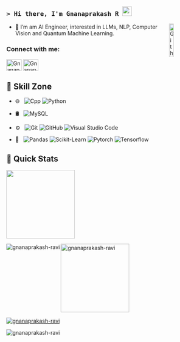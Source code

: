 ### <samp>&gt; Hi there, I'm <a>Gnanaprakash R</a> <img src="https://media.giphy.com/media/hvRJCLFzcasrR4ia7z/giphy.gif" width="25"> </samp>

<img width="15%" align="right" alt="Github" src="https://user-images.githubusercontent.com/48678280/88862734-4903af80-d201-11ea-968b-9c939d88a37c.gif" />
<!-- 
[![Linkedin Badge](https://img.shields.io/badge/-Linkedin-blue?style=flat-square&logo=Linkedin&logoColor=white&link=https://www.linkedin.com/in/gnanaprakash-ravi/)](https://www.linkedin.com/in/gnanaprakash-ravi/)
[![Gmail Badge](https://img.shields.io/badge/-Gmail-c14438?style=flat-square&logo=Gmail&logoColor=white&link=mailto:gnana1306@gmail.com)](mailto:gnana1306@gmail.com)
[![Website Badge](https://img.shields.io/badge/-Portfolio-B7178C?style=flat-square&logo=Jasmine&logoColor=white&link=https://bio.link/r_gnanaprakash)](https://bio.link/r_gnanaprakash)
-->

- 👀 I’m am AI Engineer, interested in LLMs, NLP, Computer Vision and Quantum Machine Learning.

<h3 align="left">Connect with me:</h3>
<p align="left">
<a href="https://www.linkedin.com/in/gnanaprakash-ravi/" target="blank"><img align="center" src="https://raw.githubusercontent.com/rahuldkjain/github-profile-readme-generator/master/src/images/icons/Social/linked-in-alt.svg" alt="Gnanaprakash R" height="30" width="40" /></a>
<a href="https://www.hackerrank.com/gnana1306" target="blank"><img align="center" src="https://raw.githubusercontent.com/rahuldkjain/github-profile-readme-generator/master/src/images/icons/Social/hackerrank.svg" alt="Gnanaprakash R" height="30" width="40" /></a>
</p>

##  🤹 Skill Zone
- 🌐 &nbsp; 
  ![Cpp](https://img.shields.io/badge/-cpp-333333?style=flat&logo=cplusplus&logoColor=blue)
  ![Python](https://img.shields.io/badge/-python-333333?style=flat&logo=python)
 
- 🛢 &nbsp;
  ![MySQL](https://img.shields.io/badge/-MySQL-333333?style=flat&logo=mysql)

- ⚙️ &nbsp;
  ![Git](https://img.shields.io/badge/-Git-333333?style=flat&logo=git)
  ![GitHub](https://img.shields.io/badge/-GitHub-333333?style=flat&logo=github)
  ![Visual Studio Code](https://img.shields.io/badge/-Visual%20Studio%20Code-333333?style=flat&logo=visual-studio-code&logoColor=007ACC)

- 🔧 &nbsp;
  ![Pandas](https://img.shields.io/badge/-Panda-333333?style=flat&logo=Pandas)
  ![Scikit-Learn](https://img.shields.io/badge/-Scikit--Learn-333333?style=flat&logo=Scikit-Learn)
  ![Pytorch](https://img.shields.io/badge/-PyTorch-333333?style=flat&logo=Pytorch)
  ![Tensorflow](https://img.shields.io/badge/-Tensorflow-333333?style=flat&logo=Tensorflow)

## 🚀 Quick Stats

<p>
  <img height="180em" src="https://github-readme-stats.vercel.app/api?username=gnanaprakash-ravi&show_icons=true&hide_border=true&&count_private=true&include_all_commits=true" />
<!--   <img height="180em" src="https://github-readme-stats.vercel.app/api/top-langs/?username=gnanaprakash-ravi&show_icons=true&hide_border=true&layout=compact&langs_count=8"/> -->
</p>
<p><img align="left" src="https://github-readme-stats.vercel.app/api/top-langs?username=gnanaprakash-ravi&show_icons=true&locale=en&layout=compact" alt="gnanaprakash-ravi" /></p>

<p align="left">
<!--   <img height="150px" src="https://github-readme-stats-coral-phi-94.vercel.app/api?username=gnanaprakash-ravi&show_icons=true&hide=contribs,prs&theme=midnight-purple" /> -->
<!--   <img height="170px" src="https://github-readme-stats.vercel.app/api?username=gnanaprakash-ravi&show_icons=true&line_height=21&count_private=true&theme=midnight-purple" alt="Gnanaprakash's Github Stats" />
  <img height="170px" src="https://github-readme-stats-coral-phi-94.vercel.app/api/top-langs/?username=gnanaprakash-ravi&layout=compact&theme=midnight-purple" /> -->

<p><img height="180em" src="https://github-readme-streak-stats.herokuapp.com/?user=gnanaprakash-ravi&layout=compact&theme=midnight-purple&disable_animations=true" alt="gnanaprakash-ravi" /></p>

<p align="left"> <a href="https://github.com/ryo-ma/github-profile-trophy"><img src="https://github-profile-trophy.vercel.app/?username=gnanaprakash-ravi&theme=dracula" alt="gnanaprakash-ravi" /></a> </p>

</p>
</p>
<p align="left"> <img src="https://komarev.com/ghpvc/?username=gnanaprakash-ravi&label=Profile%20views&color=0e75b6&style=flat" alt="gnanaprakash-ravi" /> </p>

<!---
gnanaprakash-ravi/gnanaprakash-ravi is a ✨ special ✨ repository because its `README.md` (this file) appears on your GitHub profile.
You can click the Preview link to take a look at your changes.
--->
